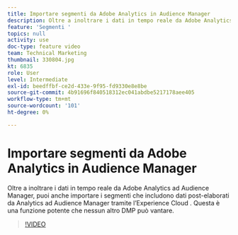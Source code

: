 ```yaml
---
title: Importare segmenti da Adobe Analytics in Audience Manager
description: Oltre a inoltrare i dati in tempo reale da Adobe Analytics ad Audience Manager, puoi anche importare i segmenti che includono dati post-elaborati da Analytics ad Audience Manager tramite l’Experience Cloud . Questa è una funzione potente che nessun altro DMP può vantare.
feature: 'Segmenti '
topics: null
activity: use
doc-type: feature video
team: Technical Marketing
thumbnail: 330804.jpg
kt: 6835
role: User
level: Intermediate
exl-id: beedffbf-ce2d-433e-9f95-fd9330e8e8be
source-git-commit: 4b91696f840518312ec041abdbe5217178aee405
workflow-type: tm+mt
source-wordcount: '101'
ht-degree: 0%

---
```


# Importare segmenti da Adobe Analytics in Audience Manager

Oltre a inoltrare i dati in tempo reale da Adobe Analytics ad Audience Manager, puoi anche importare i segmenti che includono dati post-elaborati da Analytics ad Audience Manager tramite l’Experience Cloud . Questa è una funzione potente che nessun altro DMP può vantare.

>[!VIDEO](https://video.tv.adobe.com/v/330804/?quality=12&learn=on)
